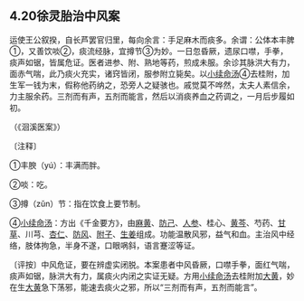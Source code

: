 ## 4.20徐灵胎治中风案

运使王公叙揆，自长芦罢官归里，每向余言：手足麻木而痰多。余谓：公体本丰脾①，又善饮啖②，痰流经脉，宜撙节③为妙。一日忽昏厥，遗尿口噤，手拳，痰声如锯，皆属危证。医者进参、附、熟地等药，煎成未服。余诊其脉洪大有力，面赤气喘，此乃痰火充实，诸窍皆闭，服参附立毙矣。以[小续命汤](https://www.gmzyjc.com/read/fjx/fjx16-0.9.0.0.0.md)④去桂附，加生军一钱为末，假称他药纳之，恐旁人之疑骇也。戚觉莫不哗然，太夫人素信余，力主服余药。三剂而有声，五剂而能言，然后以消痰养血之药调之，一月后步履如初。

（《洄溪医案》）

〔注释〕

①丰腴（yú）：丰满而胖。

②啖：吃。

③撙（zǔn）节：指在饮食上要节制。

④[小续命汤](https://www.gmzyjc.com/read/fjx/fjx16-0.9.0.0.0.md)：方出《千金要方》，由[麻黄](https://www.gmzyjc.com/read/bc/bc01-1.1.1.0.0.md)、[防己](https://www.gmzyjc.com/read/bc/bc06-0.0.3.0.0.md)、[人参](https://www.gmzyjc.com/read/bc/bc17-0.1.1.0.0.md)、桂心、[黄芩](https://www.gmzyjc.com/read/bc/bc03-0.2.1.0.0.md)、芍药、[甘草](https://www.gmzyjc.com/read/bc/bc17-0.1.8.0.0.md)、川芎、[杏仁](https://www.gmzyjc.com/read/bc/bc16-0.3.1.0.0.md)、[防风](https://www.gmzyjc.com/read/bc/bc01-1.1.5.0.0.md)、[附子](https://www.gmzyjc.com/read/bc/bc07-0.1.0.0.0.md)、[生姜](https://www.gmzyjc.com/read/bc/bc01-1.1.13.0.0.md)组成。功能温散风邪，益气和血。主治风中经络，肢体拘急，半身不遂，口眼㖞斜，语言蹇涩等证。

〔评按〕中风危证，要在辨虚实闭脱。本案患者中风昏厥，口噤手拳，面红气喘，痰声如锯，脉洪大有力，属痰火内闭之实证无疑。方用[小续命汤](https://www.gmzyjc.com/read/fjx/fjx16-0.9.0.0.0.md)去桂附加[大黄](https://www.gmzyjc.com/read/bc/bc02-0.1.1.0.0.md)，妙在生[大黄](https://www.gmzyjc.com/read/bc/bc02-0.1.1.0.0.md)急下荡邪，能速去痰火之邪，所以“三剂而有声，五剂而能言”。
